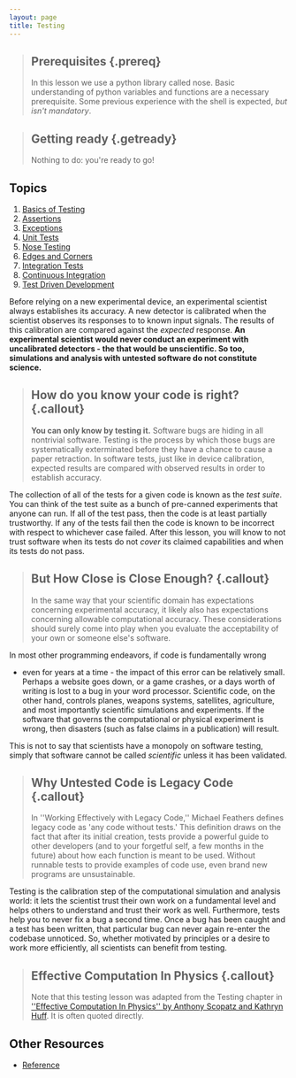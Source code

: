 ```yaml
---
layout: page
title: Testing
---
```


> ## Prerequisites {.prereq}
>
> In this lesson we use a python library called nose. 
> Basic understanding of python variables and functions are a necessary
> prerequisite.
> Some previous experience with the shell is expected,
> *but isn't mandatory*.


> ## Getting ready {.getready}
>
> Nothing to do: you're ready to go!

## Topics

1.  [Basics of Testing](01-basics.html)
2.  [Assertions](02-assertions.html)
3.  [Exceptions](03-exceptions.html)
4.  [Unit Tests](04-units.html)
5.  [Nose Testing](05-nose.html)
6.  [Edges and Corners](06-edges.html)
7.  [Integration Tests](07-integration.html)
8.  [Continuous Integration](08-ci.html)
9.  [Test Driven Development](09-tdd.html)


Before relying on a new experimental device, an experimental scientist always
establishes its accuracy. A new detector is calibrated when the scientist
observes its responses to to known input signals. The results of this
calibration are compared against the _expected_ response. **An experimental
scientist would never conduct an experiment with uncalibrated detectors - the
that would be unscientific. So too, simulations and analysis with untested
software do not constitute science.**

> ## How do you know your code is right? {.callout}
>
> **You can only know by testing it.** Software bugs are hiding in all 
> nontrivial software. Testing is the process by which those bugs are 
> systematically exterminated before they have a chance to cause a paper 
> retraction. In software tests, just like in device calibration, expected 
> results are compared with observed results in order to establish accuracy. 

The collection of all of the tests for a given code is known as the _test
suite_. You can think of the test suite as a bunch of pre-canned experiments
that anyone can run. If all of the test pass, then the code is at least
partially trustworthy. If any of the tests fail then the code is known to be
incorrect with respect to whichever case failed.  After this lesson, you will 
know to not trust software when its tests do not _cover_ its claimed 
capabilities and when its tests do not pass.

> ## But How Close is Close Enough? {.callout}
> In the same way that your scientific domain has expectations concerning 
> experimental accuracy, it likely also has expectations concerning allowable 
> computational accuracy. These considerations should surely come into play 
> when you evaluate the acceptability of your own or someone else's software.

In most other programming endeavors, if code is fundamentally wrong
- even for years at a time - the impact of this error can be relatively small.
Perhaps a website goes down, or a game crashes, or a days worth of writing is
lost to a bug in your word processor. Scientific code, on the other hand,
controls planes, weapons systems, satellites, agriculture, and most importantly
scientific simulations and experiments. If the software that governs the
computational or physical experiment is wrong, then disasters (such as false
claims in a publication) will result.

This is not to say that scientists have a monopoly on software testing, simply
that software cannot be called _scientific_ unless it has been validated.

> ## Why Untested Code is Legacy Code {.callout}
>
> In ''Working Effectively with Legacy Code,'' Michael Feathers defines legacy 
> code as 'any code without tests.' This definition draws on the fact that 
> after its initial creation, tests provide a powerful guide to other 
> developers (and to your forgetful self, a few months in the future) about how 
> each function is meant to be used. Without runnable tests to provide examples 
> of code use, even brand new programs are unsustainable.

Testing is the calibration step of the computational simulation and analysis
world: it lets the scientist trust their own work on a fundamental level and
helps others to understand and trust their work as well. 
Furthermore, tests help you to never fix a bug a second time. Once a bug has
been caught and a test has been written, that particular bug can never again
re-enter the codebase unnoticed. So, whether motivated by principles or a 
desire to work more efficiently, all scientists can benefit from testing.

> ## Effective Computation In Physics {.callout}
> Note that this testing lesson was adapted from the Testing chapter in 
> [''Effective Computation In Physics'' by Anthony Scopatz and Kathryn Huff](http://physics.codes). 
> It is often quoted directly.


## Other Resources

*   [Reference](reference.html)
